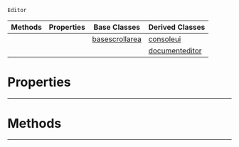  `Editor`

|Methods|Properties|Base Classes|Derived Classes|
|---|---|---|---|
| | |[basescrollarea](https://plasmaengine.github.io/PlasmaDocs/Plasma1/C++/code_reference/class_reference/basescrollarea.md)|[consoleui](https://plasmaengine.github.io/PlasmaDocs/Plasma1/C++/code_reference/class_reference/consoleui.md)|
| | | |[documenteditor](https://plasmaengine.github.io/PlasmaDocs/Plasma1/C++/code_reference/class_reference/documenteditor.md)|


 #  Properties


---  
 #  Methods


---  
 

 
